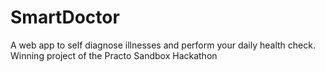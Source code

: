 # SmartDoctor
A web app to self diagnose illnesses and perform your daily health check. Winning project of the Practo Sandbox Hackathon
